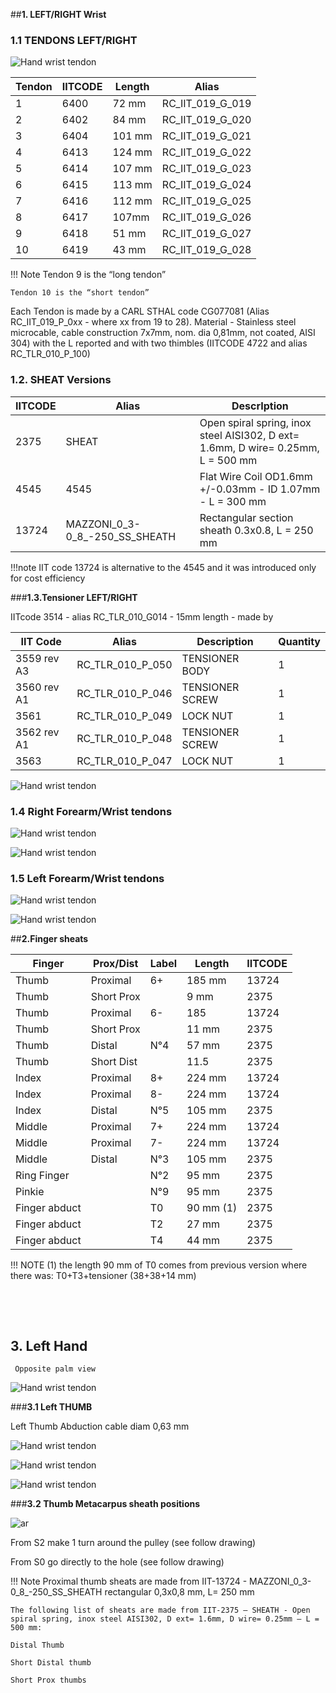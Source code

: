 

##**1.	LEFT/RIGHT Wrist**

### **1.1 TENDONS LEFT/RIGHT**


![Hand wrist tendon](img/HAND_WRIST_V2/ICUB_Tendon_Left_Right.png)

|Tendon   |IITCODE   |Length   |Alias   |
|---|---|---|---|
| 1 | 6400 | 72 mm | RC_IIT_019_G_019 |
| 2 | 6402 | 84 mm | RC_IIT_019_G_020 |
| 3 | 6404 | 101 mm | RC_IIT_019_G_021 |
| 4 | 6413 | 124 mm | RC_IIT_019_G_022 |
| 5 | 6414 | 107 mm | RC_IIT_019_G_023 |
| 6 | 6415 | 113 mm | RC_IIT_019_G_024 |
| 7 | 6416 | 112 mm | RC_IIT_019_G_025 |
| 8 | 6417 | 107mm | RC_IIT_019_G_026 |
| 9 | 6418 | 51 mm | RC_IIT_019_G_027 |
| 10 | 6419 | 43 mm | RC_IIT_019_G_028 |


!!! Note
    Tendon 9 is the “long tendon”
    
    Tendon 10 is the “short tendon”

Each Tendon is made by a CARL STHAL code  CG077081 (Alias RC_IIT_019_P_0xx - where xx from 19 to 28). Material -  Stainless steel microcable, cable construction 7x7mm, nom. dia 0,81mm, not coated, AISI 304) with the L reported and with two thimbles  (IITCODE 4722 and alias RC_TLR_010_P_100)




### **1.2. SHEAT Versions**


|IITCODE|	Alias|	DescrIption|
|--|--|--|
|2375	|SHEAT|	Open spiral spring, inox steel AISI302, D ext= 1.6mm, D wire= 0.25mm, L = 500 mm
|4545 |4545|	Flat Wire Coil OD1.6mm +/-0.03mm - ID 1.07mm - L = 300 mm|
|13724	|MAZZONI_0_3-0_8_-250_SS_SHEATH|Rectangular section sheath 0.3x0.8, L = 250 mm|


!!!note
    IIT code  13724 is alternative to the 4545 and it was introduced only for cost efficiency 






###**1.3.Tensioner LEFT/RIGHT**

IITcode 3514 - alias RC_TLR_010_G014 - 15mm length - made by

|IIT Code |Alias |Description |Quantity|
|--|--|--|--|
|3559 rev A3|          	RC_TLR_010_P_050|         	TENSIONER BODY|	1|
|3560 rev A1|          	RC_TLR_010_P_046|         	TENSIONER SCREW|             	1|
|3561|	RC_TLR_010_P_049|           	LOCK NUT|                          	1|
|3562 rev A1|          	RC_TLR_010_P_048|         	TENSIONER SCREW|             	1|
|3563	|RC_TLR_010_P_047|          	LOCK NUT|                          	1|


![Hand wrist tendon](img/HAND_WRIST_V2/Tensioner_descriprion.PNG)


### **1.4 Right Forearm/Wrist tendons** 

![Hand wrist tendon](img/HAND_WRIST_V2/Right_forearm_A.PNG) 

![Hand wrist tendon](img/HAND_WRIST_V2/Right_forearm_B.PNG)


### **1.5 Left Forearm/Wrist tendons**

![Hand wrist tendon](img/HAND_WRIST_V2/Left_forearm_A.PNG)

![Hand wrist tendon](img/HAND_WRIST_V2/Left_forearm_B.PNG)












##**2.Finger sheats**


|Finger   |Prox/Dist   |Label   |Length   |IITCODE   |
|---|---|---|---|---|
|Thumb   |Proximal   | 6+   |185      mm   |13724   |
|Thumb|Short Prox|     |9 mm|2375|
|Thumb   | Proximal  |6-   |185|13724   |
|Thumb|Short Prox | |11 mm| 2375|
|Thumb	|Distal|	N°4|	  57  mm	|2375   |
|Thumb |Short Dist|  |11.5|2375|
|Index|	Proximal|	8+	|224 mm	|13724   |
|Index|	Proximal|	8-|	224 mm|	13724   |
|Index|	Distal|	N°5|	105 mm|	2375   |
|Middle|	Proximal|	7+|	224 mm|	13724   |
|Middle|	Proximal|	7-|	224 mm|	13724   |
|Middle|Distal	|N°3	|105 mm	|2375   |
|Ring Finger|	|	N°2|	95   mm|	2375   |
|Pinkie|	|	N°9|	95   mm|	2375   |
|Finger abduct| | T0| 90 mm (1)|2375|
|Finger abduct| | T2| 27 mm|2375|
|Finger abduct| | T4| 44 mm|2375|



!!! NOTE
    (1) the length 90 mm of T0 comes from previous version where there was: T0+T3+tensioner (38+38+14 mm)

​			   	









​				


## **3. Left Hand**

     Opposite palm view 


![Hand wrist tendon](img/HAND_WRIST_V2/Opposite_palm-view.PNG)




###**3.1 Left THUMB**



Left Thumb Abduction cable diam 0,63 mm


![Hand wrist tendon](img/HAND_WRIST_V2/THUMB1.PNG)

![Hand wrist tendon](img/HAND_WRIST_V2/THUMB2.PNG)

![Hand wrist tendon](img/HAND_WRIST_V2/THUMB3.PNG)



###**3.2  Thumb Metacarpus sheath positions**

![ar](img/HAND_WRIST_V2/Metacarpus.PNG)

From S2 make 1 turn around the pulley (see follow drawing) 

From S0 go directly to the hole (see follow drawing)

!!! Note
    Proximal thumb sheats are made from 
    IIT-13724 - MAZZONI_0_3-  0_8_-250_SS_SHEATH rectangular 0,3x0,8 mm, L= 250 mm
    
    The following list of sheats are made from IIT-2375 – SHEATH - Open spiral spring, inox steel AISI302, D ext= 1.6mm, D wire= 0.25mm – L = 500 mm:
    
    Distal Thumb
    
    Short Distal thumb
    
    Short Prox thumbs


















